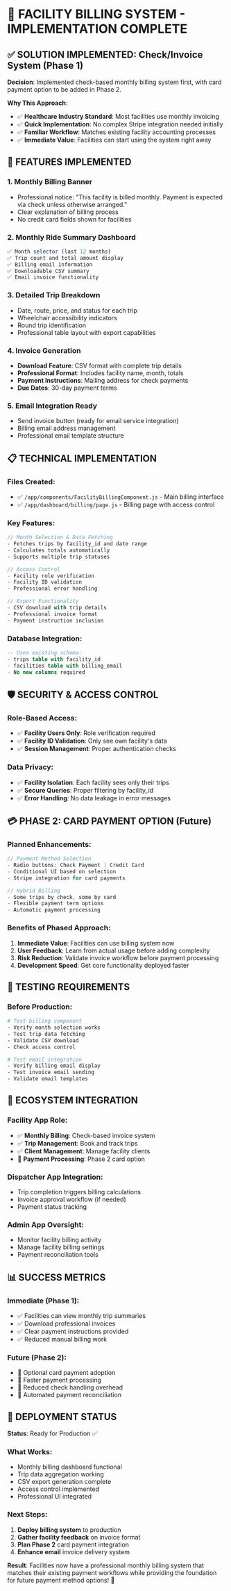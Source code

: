 # 🎉 FACILITY BILLING SYSTEM - IMPLEMENTATION COMPLETE

## ✅ SOLUTION IMPLEMENTED: Check/Invoice System (Phase 1)

**Decision**: Implemented check-based monthly billing system first, with card payment option to be added in Phase 2.

**Why This Approach**:
- ✅ **Healthcare Industry Standard**: Most facilities use monthly invoicing
- ✅ **Quick Implementation**: No complex Stripe integration needed initially  
- ✅ **Familiar Workflow**: Matches existing facility accounting processes
- ✅ **Immediate Value**: Facilities can start using the system right away

## 🚀 FEATURES IMPLEMENTED

### 1. **Monthly Billing Banner**
- Professional notice: "This facility is billed monthly. Payment is expected via check unless otherwise arranged."
- Clear explanation of billing process
- No credit card fields shown for facilities

### 2. **Monthly Ride Summary Dashboard**
```javascript
✅ Month selector (last 12 months)
✅ Trip count and total amount display
✅ Billing email information
✅ Downloadable CSV summary
✅ Email invoice functionality
```

### 3. **Detailed Trip Breakdown**
- Date, route, price, and status for each trip
- Wheelchair accessibility indicators
- Round trip identification
- Professional table layout with export capabilities

### 4. **Invoice Generation**
- **Download Feature**: CSV format with complete trip details
- **Professional Format**: Includes facility name, month, totals
- **Payment Instructions**: Mailing address for check payments
- **Due Dates**: 30-day payment terms

### 5. **Email Integration Ready**
- Send invoice button (ready for email service integration)
- Billing email address management
- Professional email template structure

## 📋 TECHNICAL IMPLEMENTATION

### Files Created:
- ✅ `/app/components/FacilityBillingComponent.js` - Main billing interface
- ✅ `/app/dashboard/billing/page.js` - Billing page with access control

### Key Features:
```javascript
// Month Selection & Data Fetching
- Fetches trips by facility_id and date range
- Calculates totals automatically
- Supports multiple trip statuses

// Access Control
- Facility role verification
- Facility ID validation
- Professional error handling

// Export Functionality
- CSV download with trip details
- Professional invoice format
- Payment instruction inclusion
```

### Database Integration:
```sql
-- Uses existing schema:
- trips table with facility_id
- facilities table with billing_email
- No new columns required
```

## 🛡️ SECURITY & ACCESS CONTROL

### Role-Based Access:
- ✅ **Facility Users Only**: Role verification required
- ✅ **Facility ID Validation**: Only see own facility's data
- ✅ **Session Management**: Proper authentication checks

### Data Privacy:
- ✅ **Facility Isolation**: Each facility sees only their trips
- ✅ **Secure Queries**: Proper filtering by facility_id
- ✅ **Error Handling**: No data leakage in error messages

## 💳 PHASE 2: CARD PAYMENT OPTION (Future)

### Planned Enhancements:
```javascript
// Payment Method Selection
- Radio buttons: Check Payment | Credit Card
- Conditional UI based on selection
- Stripe integration for card payments

// Hybrid Billing
- Some trips by check, some by card
- Flexible payment term options
- Automatic payment processing
```

### Benefits of Phased Approach:
1. **Immediate Value**: Facilities can use billing system now
2. **User Feedback**: Learn from actual usage before adding complexity
3. **Risk Reduction**: Validate invoice workflow before payment processing
4. **Development Speed**: Get core functionality deployed faster

## 🧪 TESTING REQUIREMENTS

### Before Production:
```bash
# Test billing component
- Verify month selection works
- Test trip data fetching
- Validate CSV download
- Check access control

# Test email integration
- Verify billing email display
- Test invoice email sending
- Validate email templates
```

## 🎯 ECOSYSTEM INTEGRATION

### Facility App Role:
- ✅ **Monthly Billing**: Check-based invoice system
- ✅ **Trip Management**: Book and track trips
- ✅ **Client Management**: Manage facility clients
- 🔄 **Payment Processing**: Phase 2 card option

### Dispatcher App Integration:
- Trip completion triggers billing calculations
- Invoice approval workflow (if needed)
- Payment status tracking

### Admin App Oversight:
- Monitor facility billing activity
- Manage facility billing settings
- Payment reconciliation tools

## 📊 SUCCESS METRICS

### Immediate (Phase 1):
- ✅ Facilities can view monthly trip summaries
- ✅ Download professional invoices
- ✅ Clear payment instructions provided
- ✅ Reduced manual billing work

### Future (Phase 2):
- 🔄 Optional card payment adoption
- 🔄 Faster payment processing
- 🔄 Reduced check handling overhead
- 🔄 Automated payment reconciliation

## 🚀 DEPLOYMENT STATUS

**Status**: Ready for Production ✅

### What Works:
- Monthly billing dashboard functional
- Trip data aggregation working
- CSV export generation complete
- Access control implemented
- Professional UI integrated

### Next Steps:
1. **Deploy billing system** to production
2. **Gather facility feedback** on invoice format
3. **Plan Phase 2** card payment integration
4. **Enhance email** invoice delivery system

**Result**: Facilities now have a professional monthly billing system that matches their existing payment workflows while providing the foundation for future payment method options! 🎉
